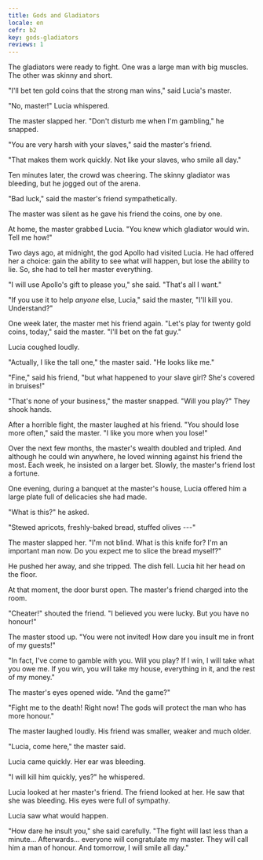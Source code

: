 ```yaml
---
title: Gods and Gladiators
locale: en
cefr: b2
key: gods-gladiators
reviews: 1
---
```


The gladiators were ready to fight. One was a large man with big muscles. The other was skinny and short.

"I'll bet ten gold coins that the strong man wins," said Lucia's master.

"No, master!" Lucia whispered.

The master slapped her. "Don't disturb me when I'm gambling," he snapped.

"You are very harsh with your slaves," said the master's friend.

"That makes them work quickly. Not like your slaves, who smile all day."

Ten minutes later, the crowd was cheering. The skinny gladiator was bleeding, but he jogged out of the arena. 

"Bad luck," said the master's friend sympathetically.

The master was silent as he gave his friend the coins, one by one.

At home, the master grabbed Lucia. "You knew which gladiator would win. Tell me how!"

Two days ago, at midnight, the god Apollo had visited Lucia. He had offered her a choice: gain the ability to see what will happen, but lose the ability to lie. So, she had to tell her master everything.

"I will use Apollo's gift to please you," she said. "That's all I want."

"If you use it to help *anyone* else, Lucia," said the master, "I'll kill you. Understand?"

One week later, the master met his friend again. "Let's play for twenty gold coins, today," said the master. "I'll bet on the fat guy."

Lucia coughed loudly.

"Actually, I like the tall one," the master said. "He looks like me."

"Fine," said his friend, "but what happened to your slave girl? She's covered in bruises!"

"That's none of your business," the master snapped. "Will you play?" They shook hands.

After a horrible fight, the master laughed at his friend. "You should lose more often," said the master. "I like you more when you lose!"

Over the next few months, the master's wealth doubled and tripled. And although he could win anywhere, he loved winning against his friend the most. Each week, he insisted on a larger bet. Slowly, the master's friend lost a fortune.

One evening, during a banquet at the master's house, Lucia offered him a large plate full of delicacies she had made.

"What is this?" he asked.

"Stewed apricots, freshly-baked bread, stuffed olives ---"

The master slapped her. "I'm not blind. What is this knife for? I'm an important man now. Do you expect me to slice the bread myself?"

He pushed her away, and she tripped. The dish fell. Lucia hit her head on the floor.

At that moment, the door burst open. The master's friend charged into the room.

"Cheater!" shouted the friend. "I believed you were lucky. But you have no honour!"

The master stood up. "You were not invited! How dare you insult me in front of my guests!"

"In fact, I've come to gamble with you. Will you play? If I win, I will take what you owe me. If you win, you will take my house, everything in it, and the rest of my money."

The master's eyes opened wide. "And the game?"

"Fight me to the death! Right now! The gods will protect the man who has more honour."

The master laughed loudly. His friend was smaller, weaker and much older.

"Lucia, come here," the master said.

Lucia came quickly. Her ear was bleeding.

"I will kill him quickly, yes?" he whispered.

Lucia looked at her master's friend. The friend looked at her. He saw that she was bleeding. His eyes were full of sympathy.

Lucia saw what would happen.

"How dare he insult you," she said carefully. "The fight will last less than a minute... Afterwards... everyone will congratulate my master. They will call him a man of honour. And tomorrow, I will smile all day."